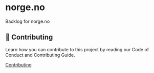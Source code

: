# norge.no

Backlog for norge.no

## 🤝 Contributing

Learn how you can contribute to this project by reading our Code of Conduct and Contributing Guide.

[Contributing](/contributing.md)